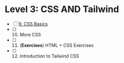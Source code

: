 # Level 3: CSS AND Tailwind

- [ ] [9. CSS Basics](./9-css-basics.md)
- [ ] 10. More CSS
- [ ] 11. (**Exercises**) HTML + CSS Exercises
- [ ] 12. Introduction to Tailwind CSS

